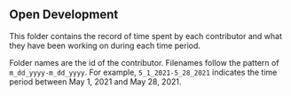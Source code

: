 ## Open Development

This folder contains the record of time spent by each contributor and what they have been working on during each time period. 

Folder names are the id of the contributor. Filenames follow the pattern of `m_dd_yyyy-m_dd_yyyy`. For example, `5_1_2021-5_28_2021` indicates the time period between May 1, 2021 and May 28, 2021.

